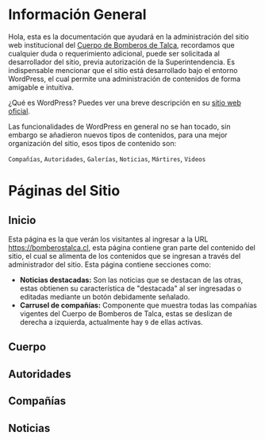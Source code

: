 # Información General

Hola, esta es la documentación que ayudará en la administración del sitio web institucional del [Cuerpo de Bomberos de Talca](https://bomberostalca.cl), recordamos que cualquier duda o requerimiento adicional, puede ser solicitada al desarrollador del sitio, previa autorización de la Superintendencia.
Es indispensable mencionar que el sitio está desarrollado bajo el entorno WordPress, el cual permite una administración de contenidos de forma amigable e intuitiva.

¿Qué es WordPress? Puedes ver una breve descripción en su [sitio web oficial](https://es.wordpress.org/).

Las funcionalidades de WordPress en general no se han tocado, sin embargo se añadieron nuevos tipos de contenidos, para una mejor organización del sitio, esos tipos de contenido son:

`Compañías`, `Autoridades`, `Galerías`, `Noticias`, `Mártires`, `Videos`

# Páginas del Sitio

## Inicio
Esta página es la que verán los visitantes al ingresar a la URL https://bomberostalca.cl, esta página contiene gran parte del contenido del sitio, el cual se alimenta de los contenidos que se ingresan a través del administrador del sitio. Esta página contiene secciones como:

 - **Noticias destacadas:** Son las noticias que se destacan de las otras, estas obtienen su característica de "destacada" al ser ingresadas o editadas mediante un botón debidamente señalado. 
 - **Carrusel de compañías:** Componente que muestra todas las compañías vigentes del Cuerpo de Bomberos de Talca, estas se deslizan de derecha a izquierda, actualmente hay `9` de ellas activas.

## Cuerpo

## Autoridades

## Compañías

## Noticias

<!--stackedit_data:
eyJoaXN0b3J5IjpbLTcwODc4MjUzNCwxODE4MDc3MzAyLDYxOT
cxNzM1MSw2NDIxMzIyNzUsMTc5OTc2NDMzOF19
-->